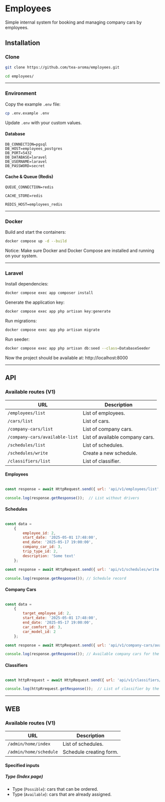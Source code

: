 # Employees

Simple internal system for booking and managing company cars by employees.

## Installation

### Clone

```bash
git clone https://github.com/tea-aroma/employees.git
```

```bash
cd employees/
```

---

### Environment

Copy the example `.env` file:

```bash
cp .env.example .env
```

Update `.env` with your custom values.

#### Database

```dotenv
DB_CONNECTION=pgsql
DB_HOST=employees_postgres
DB_PORT=5432
DB_DATABASE=laravel
DB_USERNAME=laravel
DB_PASSWORD=secret
```

#### Cache & Queue (Redis)

```dotenv
QUEUE_CONNECTION=redis

CACHE_STORE=redis

REDIS_HOST=employees_redis
```

---

### Docker

Build and start the containers:

```bash
docker compose up -d --build
```

Notice: Make sure Docker and Docker Compose are installed and running on your system.

---

### Laravel

Install dependencies:

```bash
docker compose exec app composer install
```

Generate the application key:

```bash
docker compose exec app php artisan key:generate
```

Run migrations:

```bash
docker compose exec app php artisan migrate
```

Run seeder:

```bash
docker compose exec app php artisan db:seed --class=DatabaseSeeder 
```

Now the project should be available at: http://localhost:8000

---

## API

### Available routes (V1)

| URL                            | Description                     |
|--------------------------------|---------------------------------|
| `/employees/list`              | List of employees.              |
| `/cars/list`                   | List of cars.                   |
| `/company-cars/list`           | List of company cars.           |
| `/company-cars/available-list` | List of available company cars. |
| `/schedules/list`              | List of schedules.              |
| `/schedules/write`             | Create a new schedule.          |
| `/classifiers/list`            | List of classifier.             |

#### Employees

```js

const response = await HttpRequest.send({ url: 'api/v1/employees/list', method: 'get', data: { is_driver: false } });

console.log(response.getResponse());  // List without drivers

```

#### Schedules

```js

const data =
    {
        employee_id: 2,
        start_date: '2025-05-01 17:48:00',
        end_date: '2025-05-17 19:00:00',
        company_car_id: 3,
        trip_type_id: 2,
        description: 'Some text'
    };

const response = await HttpRequest.send({ url: 'api/v1/schedules/write', method: 'post', data });

console.log(response.getResponse()); // Schedule record

```

#### Company Cars

```js

const data =
    {
        target_employee_id: 2,
        start_date: '2025-05-01 17:48:00',
        end_date: '2025-05-17 19:00:00',
        car_comfort_id: 3,
        car_model_id: 2
    };

const response = await HttpRequest.send({ url: 'api/v1/company-cars/available-list', method: 'get', data });

console.log(response.getResponse()); // Available company cars for the specified employee by the specified period, comfort and model. 

```

#### Classifiers

```js

const httpRrequest = await HttpRequest.send({ url: 'api/v1/classifiers/list', method: 'get', data: { classifier_model: 'POSITION' } });

console.log(httpRrequest.getResponse());  // List of classifier by the specified 'classifier_model'.

```

---

## WEB

### Available routes (V1)

| URL                    | Description             |
|------------------------|-------------------------|
| `/admin/home/index`    | List of schedules.      |
| `/admin/home/schedule` | Schedule creating form. |


#### Specified inputs

##### Type (Index page)

- Type (`Possible`): cars that can be ordered. 
- Type (`Available`): cars that are already assigned.

